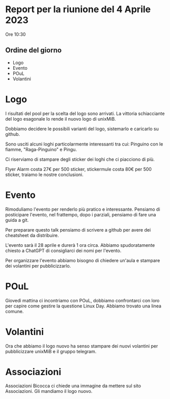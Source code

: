 # Report per la riunione del 4 Aprile 2023

Ore 10:30

## Ordine del giorno

- Logo
- Evento
- POuL
- Volantini
  
# Logo
I risultati del pool per la scelta del logo sono arrivati. La vittoria schiacciante del logo esagonale lo rende il nuovo logo di unixMiB.

Dobbiamo decidere le possibili varianti del logo, sistemarlo e caricarlo su github.

Sono usciti alcuni loghi particolarmente interessanti tra cui: Pinguino con le fiamme, "Raga-Pinguino" e Pingu.

Ci riserviamo di stampare degli sticker dei loghi che ci piacciono di più.

Flyer Alarm costa 27€ per 500 sticker, stickermule costa 80€ per 500 sticker, traiamo le nostre conclusioni.

# Evento
Rimoduliamo l'evento per renderlo più pratico e interessante. Pensiamo di posticipare l'evento, nel frattempo, dopo i parziali, pensiamo di fare una guida a git.

Per preparare questo talk pensiamo di scrivere a github per avere dei cheatsheet da distribuire.

L'evento sarà il 28 aprile e durerà 1 ora circa. Abbiamo spudoratamente chiesto a ChatGPT di consigliarci dei nomi per l'evento.

Per organizzare l'evento abbiamo bisogno di chiedere un'aula e stampare dei volantini per pubblicizzarlo.

# POuL
Giovedì mattina ci incontriamo con POuL, dobbiamo confrontarci con loro per capire come gestire la questione Linux Day. Abbiamo trovato una linea comune.

# Volantini
Ora che abbiamo il logo nuovo ha senso stampare dei nuovi volantini per pubblicizzare unixMiB e il gruppo telegram.

# Associazioni
Associazioni Bicocca ci chiede una immagine da mettere sul sito Associazioni. Gli mandiamo il logo nuovo.
